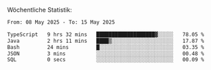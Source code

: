 
Wöchentliche Statistik:
<!--START_SECTION:waka-->

```txt
From: 08 May 2025 - To: 15 May 2025

TypeScript   9 hrs 32 mins   ███████████████████▓░░░░░   78.05 %
Java         2 hrs 11 mins   ████▒░░░░░░░░░░░░░░░░░░░░   17.87 %
Bash         24 mins         █░░░░░░░░░░░░░░░░░░░░░░░░   03.35 %
JSON         3 mins          ░░░░░░░░░░░░░░░░░░░░░░░░░   00.48 %
SQL          0 secs          ░░░░░░░░░░░░░░░░░░░░░░░░░   00.09 %
```

<!--END_SECTION:waka-->
